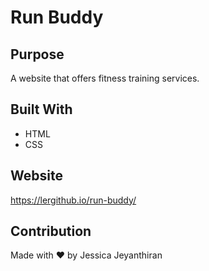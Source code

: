 # Run Buddy

## Purpose
A website that offers fitness training services.

## Built With
* HTML
* CSS

## Website
https://lergithub.io/run-buddy/

## Contribution
Made with ❤️ by Jessica Jeyanthiran
